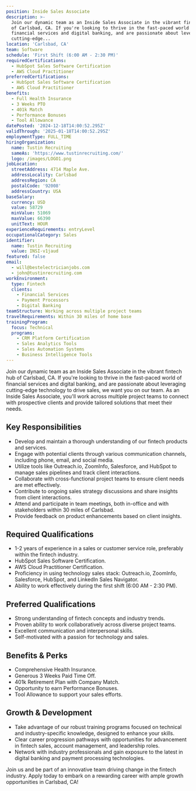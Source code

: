 ```yaml
---
position: Inside Sales Associate
description: >-
  Join our dynamic team as an Inside Sales Associate in the vibrant fintech hub
  of Carlsbad, CA. If you're looking to thrive in the fast-paced world of
  financial services and digital banking, and are passionate about leveraging
  cutting-edge...
location: 'Carlsbad, CA'
team: Software
schedule: 'First Shift (6:00 AM - 2:30 PM)'
requiredCertifications:
  - HubSpot Sales Software Certification
  - AWS Cloud Practitioner
preferredCertifications:
  - HubSpot Sales Software Certification
  - AWS Cloud Practitioner
benefits:
  - Full Health Insurance
  - 3 Weeks PTO
  - 401k Match
  - Performance Bonuses
  - Tool Allowance
datePosted: '2024-12-18T14:00:52.295Z'
validThrough: '2025-01-18T14:00:52.295Z'
employmentType: FULL_TIME
hiringOrganization:
  name: Tustin Recruiting
  sameAs: 'https://www.tustinrecruiting.com/'
  logo: /images/LOGO1.png
jobLocation:
  streetAddress: 4714 Maple Ave.
  addressLocality: Carlsbad
  addressRegion: CA
  postalCode: '92008'
  addressCountry: USA
baseSalary:
  currency: USD
  value: 58729
  minValue: 51069
  maxValue: 66390
  unitText: HOUR
experienceRequirements: entryLevel
occupationalCategory: Sales
identifier:
  name: Tustin Recruiting
  value: INSI-v1jaud
featured: false
email:
  - will@bestelectricianjobs.com
  - john@tustinrecruiting.com
workEnvironment:
  type: Fintech
  clients:
    - Financial Services
    - Payment Processors
    - Digital Banking
teamStructure: Working across multiple project teams
travelRequirements: Within 30 miles of home base
trainingProgram:
  focus: Technical
  programs:
    - CRM Platform Certification
    - Sales Analytics Tools
    - Sales Automation Systems
    - Business Intelligence Tools
---
```



Join our dynamic team as an Inside Sales Associate in the vibrant fintech hub of Carlsbad, CA. If you're looking to thrive in the fast-paced world of financial services and digital banking, and are passionate about leveraging cutting-edge technology to drive sales, we want you on our team. As an Inside Sales Associate, you'll work across multiple project teams to connect with prospective clients and provide tailored solutions that meet their needs.

## Key Responsibilities
- Develop and maintain a thorough understanding of our fintech products and services.
- Engage with potential clients through various communication channels, including phone, email, and social media.
- Utilize tools like Outreach.io, ZoomInfo, Salesforce, and HubSpot to manage sales pipelines and track client interactions.
- Collaborate with cross-functional project teams to ensure client needs are met effectively.
- Contribute to ongoing sales strategy discussions and share insights from client interactions.
- Attend and participate in team meetings, both in-office and with stakeholders within 30 miles of Carlsbad.
- Provide feedback on product enhancements based on client insights.

## Required Qualifications
- 1-2 years of experience in a sales or customer service role, preferably within the fintech industry.
- HubSpot Sales Software Certification.
- AWS Cloud Practitioner Certification.
- Proficiency in using technology sales stack: Outreach.io, ZoomInfo, Salesforce, HubSpot, and LinkedIn Sales Navigator.
- Ability to work effectively during the first shift (6:00 AM - 2:30 PM).

## Preferred Qualifications
- Strong understanding of fintech concepts and industry trends.
- Proven ability to work collaboratively across diverse project teams.
- Excellent communication and interpersonal skills.
- Self-motivated with a passion for technology and sales.

## Benefits & Perks
- Comprehensive Health Insurance.
- Generous 3 Weeks Paid Time Off.
- 401k Retirement Plan with Company Match.
- Opportunity to earn Performance Bonuses.
- Tool Allowance to support your sales efforts.

## Growth & Development
- Take advantage of our robust training programs focused on technical and industry-specific knowledge, designed to enhance your skills.
- Clear career progression pathways with opportunities for advancement in fintech sales, account management, and leadership roles.
- Network with industry professionals and gain exposure to the latest in digital banking and payment processing technologies.

Join us and be part of an innovative team driving change in the fintech industry. Apply today to embark on a rewarding career with ample growth opportunities in Carlsbad, CA!